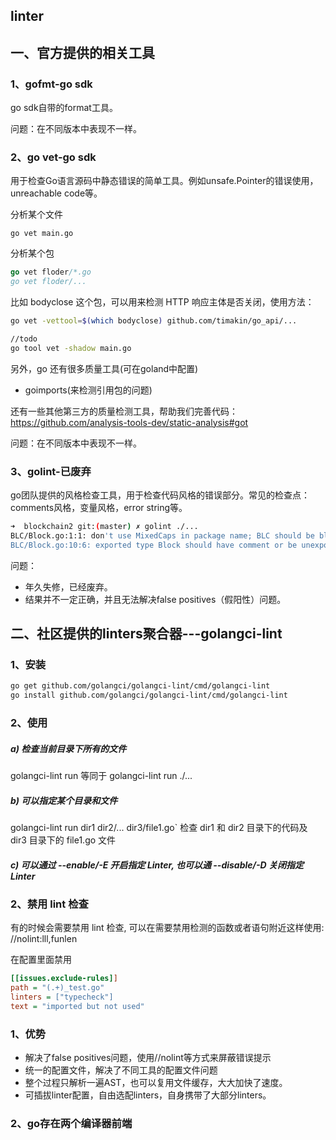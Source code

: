 ## linter

## 一、官方提供的相关工具

###  1、gofmt-go sdk

go sdk自带的format工具。

问题：在不同版本中表现不一样。

### 2、go vet-go sdk

用于检查Go语言源码中静态错误的简单工具。例如unsafe.Pointer的错误使用，unreachable code等。

分析某个文件

```
go vet main.go
```

分析某个包

```go
go vet floder/*.go
go vet floder/...
```

比如 bodyclose 这个包，可以用来检测 HTTP 响应主体是否关闭，使用方法：

```sh
go vet -vettool=$(which bodyclose) github.com/timakin/go_api/...
```

```sh
//todo
go tool vet -shadow main.go
```

另外，go 还有很多质量工具(可在goland中配置)

* goimports(来检测引用包的问题)

还有一些其他第三方的质量检测工具，帮助我们完善代码：https://github.com/analysis-tools-dev/static-analysis#got

问题：在不同版本中表现不一样。

### 3、golint-已废弃

go团队提供的风格检查工具，用于检查代码风格的错误部分。常见的检查点：comments风格，变量风格，error string等。

```sh
➜  blockchain2 git:(master) ✗ golint ./...
BLC/Block.go:1:1: don't use MixedCaps in package name; BLC should be blc
BLC/Block.go:10:6: exported type Block should have comment or be unexported
```

问题：

- 年久失修，已经废弃。
- 结果并不一定正确，并且无法解决false positives（假阳性）问题。

## 二、社区提供的linters聚合器---golangci-lint

### 1、安装

```sh
go get github.com/golangci/golangci-lint/cmd/golangci-lint
go install github.com/golangci/golangci-lint/cmd/golangci-lint
```

### 2、使用

##### a) 检查当前目录下所有的文件
golangci-lint run 等同于 golangci-lint run ./...

##### b) 可以指定某个目录和文件
golangci-lint run dir1 dir2/... dir3/file1.go`
检查 dir1 和 dir2 目录下的代码及 dir3 目录下的 file1.go 文件

##### c) 可以通过 --enable/-E 开启指定 Linter, 也可以通 --disable/-D 关闭指定 Linter

 ### 2、禁用 lint 检查
有的时候会需要禁用 lint 检查, 可以在需要禁用检测的函数或者语句附近这样使用: //nolint:lll,funlen

在配置里面禁用

```ini
[[issues.exclude-rules]]
path = "(.+)_test.go"
linters = ["typecheck"]
text = "imported but not used"
```

### 1、优势

- 解决了false positives问题，使用//nolint等方式来屏蔽错误提示
- 统一的配置文件，解决了不同工具的配置文件问题
- 整个过程只解析一遍AST，也可以复用文件缓存，大大加快了速度。
- 可插拔linter配置，自由选配linters，自身携带了大部分linters。

### 2、go存在两个编译器前端

